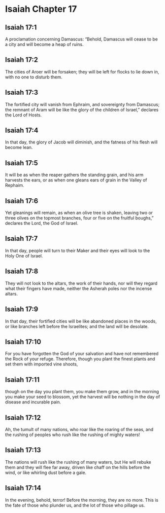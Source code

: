 # Isaiah Chapter 17

## Isaiah 17:1
A proclamation concerning Damascus: “Behold, Damascus will cease to be a city and will become a heap of ruins.

## Isaiah 17:2
The cities of Aroer will be forsaken; they will be left for flocks to lie down in, with no one to disturb them.

## Isaiah 17:3
The fortified city will vanish from Ephraim, and sovereignty from Damascus; the remnant of Aram will be like the glory of the children of Israel,” declares the Lord of Hosts.

## Isaiah 17:4
In that day, the glory of Jacob will diminish, and the fatness of his flesh will become lean.

## Isaiah 17:5
It will be as when the reaper gathers the standing grain, and his arm harvests the ears, or as when one gleans ears of grain in the Valley of Rephaim.

## Isaiah 17:6
Yet gleanings will remain, as when an olive tree is shaken, leaving two or three olives on the topmost branches, four or five on the fruitful boughs,” declares the Lord, the God of Israel.

## Isaiah 17:7
In that day, people will turn to their Maker and their eyes will look to the Holy One of Israel.

## Isaiah 17:8
They will not look to the altars, the work of their hands, nor will they regard what their fingers have made, neither the Asherah poles nor the incense altars.

## Isaiah 17:9
In that day, their fortified cities will be like abandoned places in the woods, or like branches left before the Israelites; and the land will be desolate.

## Isaiah 17:10
For you have forgotten the God of your salvation and have not remembered the Rock of your refuge. Therefore, though you plant the finest plants and set them with imported vine shoots,

## Isaiah 17:11
though on the day you plant them, you make them grow, and in the morning you make your seed to blossom, yet the harvest will be nothing in the day of disease and incurable pain.

## Isaiah 17:12
Ah, the tumult of many nations, who roar like the roaring of the seas, and the rushing of peoples who rush like the rushing of mighty waters!

## Isaiah 17:13
The nations will rush like the rushing of many waters, but He will rebuke them and they will flee far away, driven like chaff on the hills before the wind, or like whirling dust before a gale.

## Isaiah 17:14
In the evening, behold, terror! Before the morning, they are no more. This is the fate of those who plunder us, and the lot of those who pillage us.
